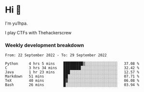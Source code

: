 # Hi 👋

I'm yu1hpa.

I play CTFs with Thehackerscrew

### Weekly development breakdown

<!--START_SECTION:waka-->

```text
From: 22 September 2022 - To: 29 September 2022

Python     4 hrs 5 mins    █████████▒░░░░░░░░░░░░░░░   37.08 %
C          3 hrs 34 mins   ████████░░░░░░░░░░░░░░░░░   32.42 %
Java       1 hr 23 mins    ███░░░░░░░░░░░░░░░░░░░░░░   12.57 %
Markdown   51 mins         ██░░░░░░░░░░░░░░░░░░░░░░░   07.71 %
TeX        40 mins         █▓░░░░░░░░░░░░░░░░░░░░░░░   06.08 %
Bash       26 mins         █░░░░░░░░░░░░░░░░░░░░░░░░   03.94 %
```

<!--END_SECTION:waka-->


